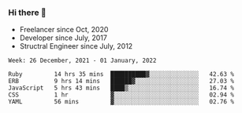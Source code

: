 ### Hi there 👋

- Freelancer since Oct, 2020
- Developer since July, 2017
- Structral Engineer since July, 2012

<!--START_SECTION:waka-->
```text
Week: 26 December, 2021 - 01 January, 2022

Ruby         14 hrs 35 mins  ██████████▓░░░░░░░░░░░░░░   42.63 % 
ERB          9 hrs 14 mins   ██████▓░░░░░░░░░░░░░░░░░░   27.03 % 
JavaScript   5 hrs 43 mins   ████▒░░░░░░░░░░░░░░░░░░░░   16.74 % 
CSS          1 hr            ▓░░░░░░░░░░░░░░░░░░░░░░░░   02.94 % 
YAML         56 mins         ▓░░░░░░░░░░░░░░░░░░░░░░░░   02.76 % 
```
<!--END_SECTION:waka-->
